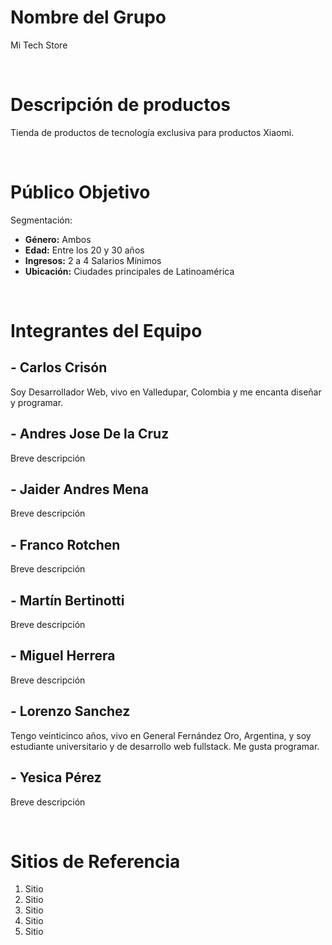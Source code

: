 # Nombre del Grupo
Mi Tech Store

<br />

# Descripción de productos
Tienda de productos de tecnología exclusiva para productos Xiaomi.

<br />

# Público Objetivo
Segmentación:
- **Género:** Ambos 
- **Edad:** Entre los 20 y 30 años
- **Ingresos:** 2 a 4 Salarios Mínimos
- **Ubicación:** Ciudades principales de Latinoamérica

<br />

# Integrantes del Equipo
## - Carlos Crisón
Soy Desarrollador Web, vivo en Valledupar, Colombia y me encanta diseñar y programar.

## - Andres Jose De la Cruz
Breve descripción

## - Jaider Andres Mena
Breve descripción

## - Franco Rotchen
Breve descripción

## - Martín Bertinotti
Breve descripción

## - Miguel Herrera
Breve descripción

## - Lorenzo Sanchez
Tengo veinticinco años, vivo en General Fernández Oro, Argentina, y soy estudiante universitario y de desarrollo web fullstack. Me gusta programar.

## - Yesica Pérez
Breve descripción

<br />

# Sitios de Referencia
1. Sitio
2. Sitio
3. Sitio
4. Sitio
5. Sitio

<br />

